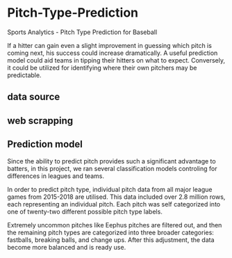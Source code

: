 # Pitch-Type-Prediction

Sports Analytics - Pitch Type Prediction for Baseball

If a hitter can gain even a slight improvement in guessing which pitch is coming next, his success could increase dramatically. A useful prediction model could aid teams in tipping their hitters on what to expect. Conversely, it could be utilized for identifying where their own pitchers may be predictable.


## data source

## web scrapping

## Prediction model
Since the ability to predict pitch provides such a significant advantage to batters, in this project, we ran several classification models controling for differences in leagues and teams. 

In order to predict pitch type, individual pitch data from all major league games from 2015-2018 are utilised. This data included over 2.8 million rows, each representing an individual pitch. Each pitch was self categorized into one of twenty-two different possible pitch type labels.  

Extremely uncommon pitches like Eephus pitches are filtered out, and then the remaining pitch types are categorized into three broader categories: fastballs, breaking balls, and change ups.  After this adjustment, the data become more balanced and is ready use.
